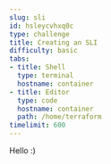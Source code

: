 ```yaml
---
slug: sli
id: hsleycvhxq0c
type: challenge
title: Creating an SLI
difficulty: basic
tabs:
- title: Shell
  type: terminal
  hostname: container
- title: Editor
  type: code
  hostname: container
  path: /home/terraform
timelimit: 600
---
```

Hello :)
